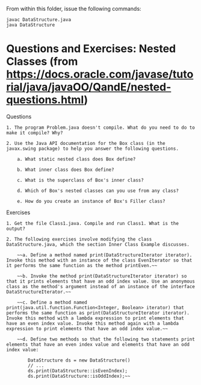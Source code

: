 From within this folder, issue the following commands:

	javac DataStructure.java
	java DataStructure

# Questions and Exercises: Nested Classes (from https://docs.oracle.com/javase/tutorial/java/javaOO/QandE/nested-questions.html)

Questions

	1. The program Problem.java doesn't compile. What do you need to do to make it compile? Why?

	2. Use the Java API documentation for the Box class (in the javax.swing package) to help you answer the following questions.

		a. What static nested class does Box define?

		b. What inner class does Box define?

		c. What is the superclass of Box's inner class?

		d. Which of Box's nested classes can you use from any class?

		e. How do you create an instance of Box's Filler class?

Exercises

	1. Get the file Class1.java. Compile and run Class1. What is the output?

	2. The following exercises involve modifying the class DataStructure.java, which the section Inner Class Example discusses.

		~~a. Define a method named print(DataStructureIterator iterator). Invoke this method with an instance of the class EvenIterator so that it performs the same function as the method printEven.~~

		~~b. Invoke the method print(DataStructureIterator iterator) so that it prints elements that have an odd index value. Use an anonymous class as the method's argument instead of an instance of the interface DataStructureIterator.~~

		~~c. Define a method named print(java.util.function.Function<Integer, Boolean> iterator) that performs the same function as print(DataStructureIterator iterator). Invoke this method with a lambda expression to print elements that have an even index value. Invoke this method again with a lambda expression to print elements that have an odd index value.~~

		~~d. Define two methods so that the following two statements print elements that have an even index value and elements that have an odd index value:

			DataStructure ds = new DataStructure()
			// ...
			ds.print(DataStructure::isEvenIndex);
			ds.print(DataStructure::isOddIndex);~~
